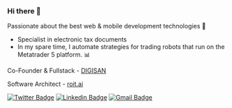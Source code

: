 ### Hi there 👋

Passionate about the best web & mobile development technologies :rocket:

- Specialist in electronic tax documents
- In my spare time, I automate strategies for trading robots that run on the Metatrader 5 platform. 📊

Co-Founder & Fullstack - [DIGISAN](https://digisan.com.br)

Software Architect - [roit.ai](https://roit.ai/)


[![Twitter Badge](https://img.shields.io/badge/-@lucasfauk-1ca0f1?style=flat-square&labelColor=1ca0f1&logo=twitter&logoColor=white&link=https://twitter.com/lucasfauk)](https://twitter.com/lucasfauk)
[![Linkedin Badge](https://img.shields.io/badge/-Lucas%20Moreira-blue?style=flat-square&logo=Linkedin&logoColor=white&link=https://www.linkedin.com/in/lucas-moreira)](https://www.linkedin.com/in/lucas-moreira)
[![Gmail Badge](https://img.shields.io/badge/-eskerlucas1@gmail.com-c14438?style=flat-square&logo=Gmail&logoColor=white&link=mailto:eskerlucas1@gmail.com)](mailto:eskerlucas1@gmail.com)

